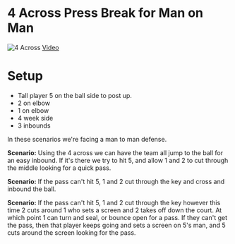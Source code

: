 # 4 Across Press Break for Man on Man

![4 Across](./4across.gif)
[Video](https://www.youtube.com/watch?v=G3LgRH72WWU)

# Setup
- Tall player 5 on the ball side to post up.
- 2 on elbow
- 1 on elbow
- 4 week side 
- 3 inbounds

In these scenarios we're facing a man to man defense.  

**Scenario:**
Using the 4 across we can have the team all jump to the ball for an easy inbound.  If it's there we try to hit 5, and allow 1 and 2 to cut through the middle looking for a quick pass.

**Scenario:**
If the pass can't hit 5, 1 and 2 cut through the key and cross and inbound the ball.

**Scenario:**
If the pass can't hit 5, 1 and 2 cut through the key however this time 2 cuts around 1 who sets a screen and 2 takes off down the court.  At which point 1 can turn and seal, or bounce open for a pass.  If they can't get the pass, then that player keeps going and sets a screen on 5's man, and 5 cuts around the screen looking for the pass.